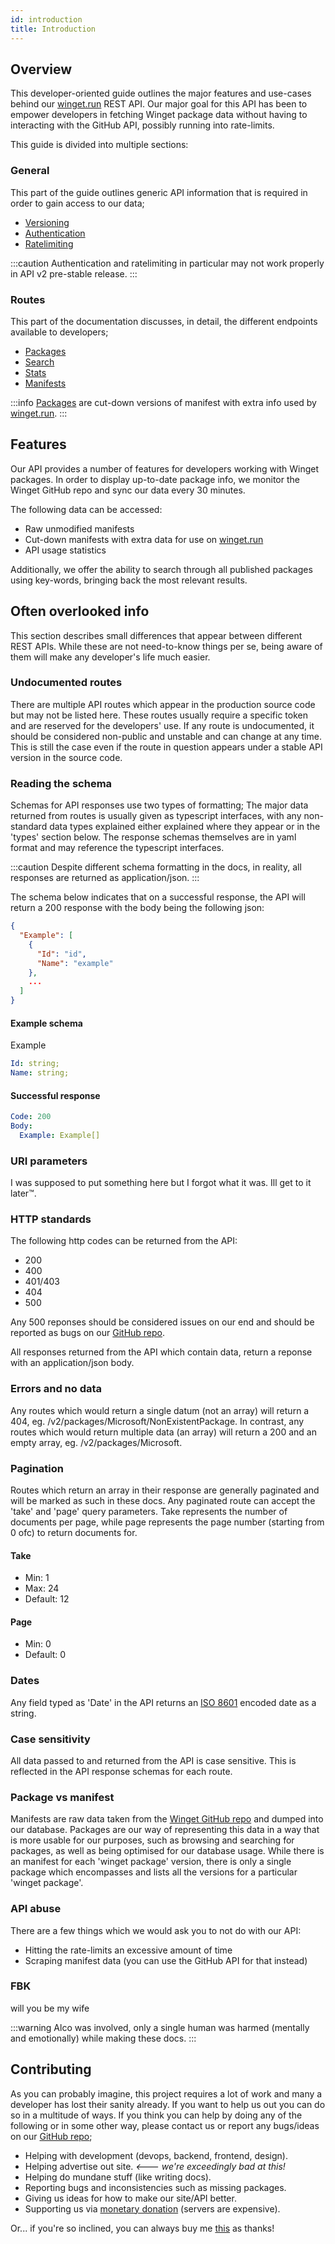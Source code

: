 ```yaml
---
id: introduction
title: Introduction
---
```


## Overview
This developer-oriented guide outlines the major features and use-cases behind our [winget.run](https://winget.run) REST API. Our major goal for this API has been to empower developers in fetching Winget package data without having to interacting with the GitHub API, possibly running into rate-limits.

This guide is divided into multiple sections:

### General
This part of the guide outlines generic API information that is required in order to gain access to our data;

- [Versioning](/docs/versioning)
- [Authentication](/docs/authentication)
- [Ratelimiting](/docs/ratelimiting)

:::caution
Authentication and ratelimiting in particular may not work properly in API v2 pre-stable release.
:::

### Routes
This part of the documentation discusses, in detail, the different endpoints available to developers;

- [Packages](/docs/packages)
- [Search](/docs/search)
- [Stats](/docs/stats)
- [Manifests](/docs/manifests)

:::info
[Packages](/docs/introduction#package-vs-manifest) are cut-down versions of manifest with extra info used by [winget.run](https://winget.run).
:::

## Features
Our API provides a number of features for developers working with Winget packages. In order to display up-to-date package info, we monitor the Winget GitHub repo and sync our data every 30 minutes.

The following data can be accessed:
- Raw unmodified manifests
- Cut-down manifests with extra data for use on [winget.run](https://winget.run)
- API usage statistics

Additionally, we offer the ability to search through all published packages using key-words, bringing back the most relevant results.

## Often overlooked info
This section describes small differences that appear between different REST APIs. While these are not need-to-know things per se, being aware of them will make any developer's life much easier.

### Undocumented routes
There are multiple API routes which appear in the production source code but may not be listed here. These routes usually require a specific token and are reserved for the developers' use. If any route is undocumented, it should be considered non-public and unstable and can change at any time. This is still the case even if the route in question appears under a stable API version in the source code.

### Reading the schema
Schemas for API responses use two types of formatting; The major data returned from routes is usually given as typescript interfaces, with any non-standard data types explained either explained where they appear or in the 'types' section below. The response schemas themselves are in yaml format and may reference the typescript interfaces.

:::caution
Despite different schema formatting in the docs, in reality, all responses are returned as application/json.
:::

The schema below indicates that on a successful response, the API will return a 200 response with the body being the following json:
```json
{
  "Example": [
    {
      "Id": "id",
      "Name": "example"
    },
    ...
  ]
}
```

#### Example schema

Example
```yaml
Id: string;
Name: string;
```

#### Successful response
```yaml
Code: 200
Body:
  Example: Example[]
```

### URI parameters
I was supposed to put something here but I forgot what it was. Ill get to it later:tm:.

### HTTP standards
The following http codes can be returned from the API:
- 200
- 400
- 401/403
- 404
- 500

Any 500 reponses should be considered issues on our end and should be reported as bugs on our [GitHub repo](https://github.com/winget-run/api).

All responses returned from the API which contain data, return a reponse with an application/json body.

### Errors and no data
Any routes which would return a single datum (not an array) will return a 404, eg. /v2/packages/Microsoft/NonExistentPackage. In contrast, any routes which would return multiple data (an array) will return a 200 and an empty array, eg. /v2/packages/Microsoft.

### Pagination
Routes which return an array in their response are generally paginated and will be marked as such in these docs. Any paginated route can accept the 'take' and 'page' query parameters. Take represents the number of documents per page, while page represents the page number (starting from 0 ofc) to return documents for.

#### Take
- Min: 1
- Max: 24
- Default: 12

#### Page
- Min: 0
- Default: 0

### Dates
Any field typed as 'Date' in the API returns an [ISO 8601](https://en.wikipedia.org/wiki/ISO_8601) encoded date as a string.

### Case sensitivity
All data passed to and returned from the API is case sensitive. This is reflected in the API response schemas for each route.

### Package vs manifest
Manifests are raw data taken from the [Winget GitHub repo](https://github.com/microsoft/winget-pkgs) and dumped into our database. Packages are our way of representing this data in a way that is more usable for our purposes, such as browsing and searching for packages, as well as being optimised for our database usage. While there is an manifest for each 'winget package' version, there is only a single package which encompasses and lists all the versions for a particular 'winget package'.

### API abuse
There are a few things which we would ask you to not do with our API:
- Hitting the rate-limits an excessive amount of time
- Scraping manifest data (you can use the GitHub API for that instead)

### FBK
will you be my wife

:::warning
Alco was involved, only a single human was harmed (mentally and emotionally) while making these docs.
:::

## Contributing
As you can probably imagine, this project requires a lot of work and many a developer has lost their sanity already. If you want to help us out you can do so in a multitude of ways. If you think you can help by doing any of the following or in some other way, please contact us or report any bugs/ideas on our [GitHub repo](https://github.com/winget-run/docs);
- Helping with development (devops, backend, frontend, design).
- Helping advertise out site. *<--- we're exceedingly bad at this!*
- Helping do mundane stuff (like writing docs).
- Reporting bugs and inconsistencies such as missing packages.
- Giving us ideas for how to make our site/API better.
- Supporting us via [monetary donation](https://ko-fi.com/wingetdotrun) (servers are expensive).

Or... if you're so inclined, you can always buy me [this](https://cdn.discordapp.com/attachments/722206274363588608/738731308221595738/6b6hr3gmh4e51.jpg) as thanks!
